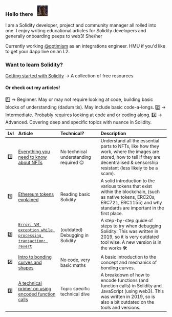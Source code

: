 <div>
<h3>Hello there <img src="./imgs/5yrvtl.png" hight="50" width="50"></h3>
</div>

<!--
**Nicca42/Nicca42** is a ✨ _special_ ✨ repository because its `README.md` (this file) appears on your GitHub profile.

Here are some ideas to get you started:

- 🔭 I’m currently working on ...
- 🌱 I’m currently learning ...
- 👯 I’m looking to collaborate on ...
- 🤔 I’m looking for help with ...
- 💬 Ask me about ...
- 📫 How to reach me: ...
- 😄 Pronouns: ...
- ⚡ Fun fact: ...
-->

I am a Solidity developer, project and community manager all rolled into one. I enjoy writing educational articles for Solidity developers and generally onboarding peeps to web3! She/her

Currently working [@optimism](https://github.com/ethereum-optimism) as an integrations engineer. HMU if you'd like to get your dapp live on an L2. 

### Want to learn Solidity? 

[Getting started with Solidity](./articles/getting-started-solidity.md) → A collection of free resources 

#### Or check out my articles! 

1️⃣ → Beginner. May or may not require looking at code, building basic blocks of understanding (dadum tis). May include basic code-a-longs. 
2️⃣ → Intermediate. Probably requires looking at code and or coding along. 
3️⃣ → Advanced. Covering deep and specific topics with nuance in Solidity. 

| Lvl | Article | Technical? | Description |
|:------|:--------|:-----------|:------------|
| 1️⃣ | [Everything you need to know about NFTs](https://vonnie610.medium.com/everything-you-need-to-know-about-nfts-be2601d09cf5) | No technical understanding required 😌 | Understand all the essential parts to NFTs, like how they work, where the images are stored, how to tell if they are decentralised & censorship resistant (less likely to be a scam).
| 1️⃣ | [Ethereum tokens explained](https://medium.com/linum-labs/ethereum-tokens-explained-ffe9df918008) | Reading basic Solidity | A solid introduction to the various tokens that exist within the blockchain, (such as native tokens, ERC20s, ERC721, ERC1155) and why standards are important in the first place.
| 2️⃣ | [`Error: VM exception while processing transaction: revert`](https://medium.com/linum-labs/error-vm-exception-while-processing-transaction-revert-8cd856633793) | (outdated) Debugging in Solidity | A step-by-step guide of steps to try when debugging Solidity. This was written in 2019, so it is very outdated tool wise. A new version is in the works 🛠 
| 2️⃣ | [Intro to bonding curves and shapes](https://medium.com/linum-labs/intro-to-bonding-curves-and-shapes-bf326bc4e11a) | No code, very basic maths | A basic introduction to the concept and mechanics of bonding curves.
| 3️⃣ | [A technical primer on using encoded function calls](https://medium.com/linum-labs/a-technical-primer-on-using-encoded-function-calls-50e2b9939223) | Topic specific technical dive | A breakdown of how to encode functions (and function calls) in Solidity and JavaScript (using web3). This was written in 2019, so is also a bit outdated on the tools and versions. 